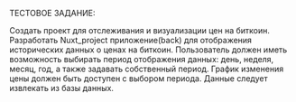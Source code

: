 ТЕСТОВОЕ ЗАДАНИЕ:

Создать проект для отслеживания и визуализации цен на биткоин.
Разработать Nuxt_project приложение(back) для отображения исторических данных о ценах на биткоин. 
Пользователь должен иметь возможность выбирать период отображения данных:
день, неделя, месяц, год, а также задавать собственный период.
График изменения цены должен быть доступен с выбором периода. Данные следует извлекать из базы данных.
